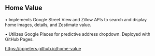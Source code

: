 <h2>Home Value</h2>

•	Implements Google Street View and Zillow APIs to search and display home images, details, and Zestimate value.

•	Utilizes Google Places for predictive address dropdown. Deployed with GitHub Pages.

https://cppeters.github.io/home-value